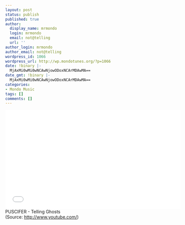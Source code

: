 ```yaml
---
layout: post
status: publish
published: true
author:
  display_name: mrmondo
  login: mrmondo
  email: not@telling
  url: ''
author_login: mrmondo
author_email: not@telling
wordpress_id: 1066
wordpress_url: http://wp.mondotunes.org/?p=1066
date: !binary |-
  MjAxMi0wMi0wNCAwNjowODoxNCArMDAwMA==
date_gmt: !binary |-
  MjAxMi0wMi0wNCAwNjowODoxNCArMDAwMA==
categories:
- Mondo Music
tags: []
comments: []
---
```

<iframe width="560" height="315" src="//www.youtube.com/embed/USXW34U8p_U" frameborder="0"> </iframe>
PUSCIFER - Telling Ghosts
<div class="attribution">(<span>Source:</span> <a href="http://www.youtube.com/">http://www.youtube.com/</a>)</div>
